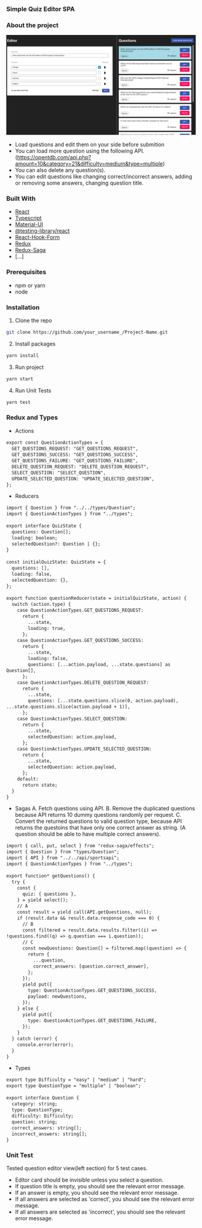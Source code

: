 ### Simple Quiz Editor SPA

### About the project

![UI](screenshot.png)

- Load questions and edit them on your side before submition
- You can load more question using the following API. (https://opentdb.com/api.php?amount=10&category=21&difficulty=medium&type=multiple)
- You can also delete any question(s).
- You can edit questions like changing correct/incorrect answers, adding or removing some answers, changing question title.

### Built With

- [React](https://reactjs.org/docs/getting-started.html)
- [Typescript](https://www.pluralsight.com/guides/typescript-react-getting-started)
- [Material-UI](https://material-ui.com/)
- [@testing-library/react](https://testing-library.com/docs/react-testing-library/intro/)
- [React-Hook-Form](https://react-hook-form.com/get-started/)
- [Redux](https://redux.js.org/introduction/getting-started)
- [Redux-Saga](https://redux-saga.js.org/docs/introduction/BeginnerTutorial.html)
- [...]

### Prerequisites

- npm or yarn
- node

### Installation

1. Clone the repo

```sh
git clone https://github.com/your_username_/Project-Name.git
```

2. Install packages

```sh
yarn install
```

3. Run project

```sh
yarn start
```

4. Run Unit Tests

```sh
yarn test
```

### Redux and Types

- Actions

```JS
export const QuestionActionTypes = {
  GET_QUESTIONS_REQUEST: "GET_QUESTIONS_REQUEST",
  GET_QUESTIONS_SUCCESS: "GET_QUESTIONS_SUCCESS",
  GET_QUESTIONS_FAILURE: "GET_QUESTIONS_FAILURE",
  DELETE_QUESTION_REQUEST: "DELETE_QUESTION_REQUEST",
  SELECT_QUESTION: "SELECT_QUESTION",
  UPDATE_SELECTED_QUESTION: "UPDATE_SELECTED_QUESTION",
};
```

- Reducers

```JS
import { Question } from "../../types/Question";
import { QuestionActionTypes } from "../types";

export interface QuizState {
  questions: Question[];
  loading: boolean;
  selectedQuestion?: Question | {};
}

const initialQuizState: QuizState = {
  questions: [],
  loading: false,
  selectedQuestion: {},
};

export function questionReducer(state = initialQuizState, action) {
  switch (action.type) {
    case QuestionActionTypes.GET_QUESTIONS_REQUEST:
      return {
        ...state,
        loading: true,
      };
    case QuestionActionTypes.GET_QUESTIONS_SUCCESS:
      return {
        ...state,
        loading: false,
        questions: [...action.payload, ...state.questions] as Question[],
      };
    case QuestionActionTypes.DELETE_QUESTION_REQUEST:
      return {
        ...state,
        questions: [...state.questions.slice(0, action.payload), ...state.questions.slice(action.payload + 1)],
      };
    case QuestionActionTypes.SELECT_QUESTION:
      return {
        ...state,
        selectedQuestion: action.payload,
      };
    case QuestionActionTypes.UPDATE_SELECTED_QUESTION:
      return {
        ...state,
        selectedQuestion: action.payload,
      };
    default:
      return state;
  }
}
```

- Sagas
  A. Fetch questions using API.
  B. Remove the duplicated questions because API returns 10 dummy questions randomly per request.
  C. Convert the returned questions to valid question type, because API returns the questoins that have only one correct answer as string. (A question should be able to have multiple correct answers).

```JS
import { call, put, select } from "redux-saga/effects";
import { Question } from "types/Question";
import { API } from "../../api/sportsapi";
import { QuestionActionTypes } from "../types";

export function* getQuestions() {
  try {
    const {
      quiz: { questions },
    } = yield select();
    // A
    const result = yield call(API.getQuestions, null);
    if (result.data && result.data.response_code === 0) {
      // B
      const filtered = result.data.results.filter((i) => !questions.find((q) => q.question === i.question));
      // C
      const newQuestions: Question[] = filtered.map((question) => {
        return {
          ...question,
          correct_answers: [question.correct_answer],
        };
      });
      yield put({
        type: QuestionActionTypes.GET_QUESTIONS_SUCCESS,
        payload: newQuestions,
      });
    } else {
      yield put({
        type: QuestionActionTypes.GET_QUESTIONS_FAILURE,
      });
    }
  } catch (error) {
    console.error(error);
  }
}
```

- Types

```JS
export type Difficulty = "easy" | "medium" | "hard";
export type QuestionType = "multiple" | "boolean";

export interface Question {
  category: string;
  type: QuestionType;
  difficulty: Difficulty;
  question: string;
  correct_answers: string[];
  incorrect_answers: string[];
}

```

### Unit Test

Tested question editor view(left section) for 5 test cases.

- Editor card should be invisible unless you select a question.
- If question title is empty, you should see the relevant error message.
- If an answer is empty, you should see the relevant error message.
- If all answers are selected as 'correct', you should see the relevant error message.
- If all answers are selected as 'incorrect', you should see the relevant error message.
